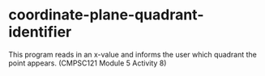 # coordinate-plane-quadrant-identifier
 This program reads in an x-value and informs the user which quadrant the point appears.
 (CMPSC121 Module 5 Activity 8)
